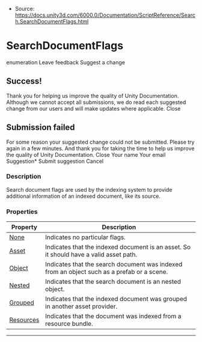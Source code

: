 * Source: https://docs.unity3d.com/6000.0/Documentation/ScriptReference/Search.SearchDocumentFlags.html

# SearchDocumentFlags
enumeration
Leave feedback
Suggest a change
## Success!
Thank you for helping us improve the quality of Unity Documentation. Although we cannot accept all submissions, we do read each suggested change from our users and will make updates where applicable.
Close
## Submission failed
For some reason your suggested change could not be submitted. Please <a>try again</a> in a few minutes. And thank you for taking the time to help us improve the quality of Unity Documentation.
Close
Your name Your email Suggestion* Submit suggestion
Cancel
### Description
Search document flags are used by the indexing system to provide additional information of an indexed document, like its source.
### Properties
Property | Description  
---|---  
[None](https://docs.unity3d.com/6000.0/Documentation/ScriptReference/Search.SearchDocumentFlags.None.html) | Indicates no particular flags.  
[Asset](https://docs.unity3d.com/6000.0/Documentation/ScriptReference/Search.SearchDocumentFlags.Asset.html) | Indicates that the indexed document is an asset. So it should have a valid asset path.  
[Object](https://docs.unity3d.com/6000.0/Documentation/ScriptReference/Search.SearchDocumentFlags.Object.html) | Indicates that the search document was indexed from an object such as a prefab or a scene.  
[Nested](https://docs.unity3d.com/6000.0/Documentation/ScriptReference/Search.SearchDocumentFlags.Nested.html) | Indicates that the search document is an nested object.  
[Grouped](https://docs.unity3d.com/6000.0/Documentation/ScriptReference/Search.SearchDocumentFlags.Grouped.html) | Indicates that the indexed document was grouped in another asset provider.  
[Resources](https://docs.unity3d.com/6000.0/Documentation/ScriptReference/Search.SearchDocumentFlags.Resources.html) | Indicates that the document was indexed from a resource bundle.  
* * *
